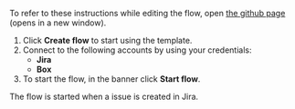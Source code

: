 To refer to these instructions while editing the flow, open [the github page](https://github.com/ot4i/app-connect-templates/tree/main/resources/markdown/Create%20Box%20folders%20for%20Jira%20issues_instructions.md) (opens in a new window).

1.	Click **Create flow** to start using the template.
2.	Connect to the following accounts by using your credentials:
    - **Jira** 
    - **Box**
3.	To start the flow, in the banner click **Start flow**.

The flow is started when a issue is created in Jira.
